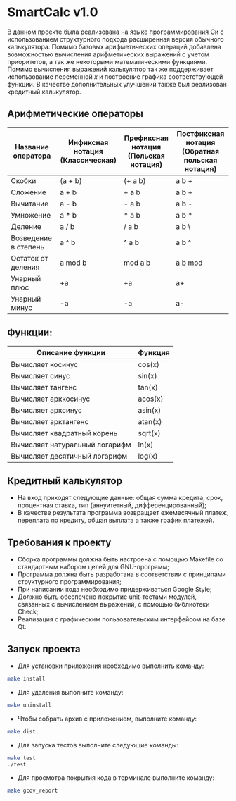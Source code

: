 # SmartCalc v1.0

В данном проекте была реализована на языке программирования Си с использованием структурного подхода расширенная версия обычного калькулятора. Помимо базовых арифметических операций добавлена возможностью вычисления арифметических выражений с учетом приоритетов, а так же некоторыми математическими функциями. Помимо вычисления выражений калькулятор так же поддерживает использование переменной _x_ и построение графика соответствующей функции. В качестве дополнительных улучшений также был реализован кредитный калькулятор.

## Арифметические операторы

| Название оператора   | Инфиксная нотация <br /> (Классическая) | Префиксная нотация <br /> (Польская нотация) | Постфиксная нотация <br /> (Обратная польская нотация) |
| -------------------- | --------------------------------------- | -------------------------------------------- | ------------------------------------------------------ |
| Скобки               | (a + b)                                 | (+ a b)                                      | a b +                                                  |
| Сложение             | a + b                                   | + a b                                        | a b +                                                  |
| Вычитание            | a - b                                   | - a b                                        | a b -                                                  |
| Умножение            | a * b                                   | * a b                                        | a b *                                                  |
| Деление              | a / b                                   | / a b                                        | a b \                                                  |
| Возведение в степень | a ^ b                                   | ^ a b                                        | a b ^                                                  |
| Остаток от деления   | a mod b                                 | mod a b                                      | a b mod                                                |
| Унарный плюс         | +a                                      | +a                                           | a+                                                     |
| Унарный минус        | -a                                      | -a                                           | a-                                                     |

## Функции:
| Описание функции               | Функция |
| ------------------------------ | ------- |
| Вычисляет косинус              | cos(x)  |
| Вычисляет синус                | sin(x)  |
| Вычисляет тангенс              | tan(x)  |
| Вычисляет арккосинус           | acos(x) |
| Вычисляет арксинус             | asin(x) |
| Вычисляет арктангенс           | atan(x) |
| Вычисляет квадратный корень    | sqrt(x) |
| Вычисляет натуральный логарифм | ln(x)   |
| Вычисляет десятичный логарифм  | log(x)  |

## Кредитный калькулятор

- На вход приходят следующие данные: общая сумма кредита, срок, процентная ставка, тип (аннуитетный, дифференцированный);
 - В качестве результата программа возвращает ежемесячный платеж, переплата по кредиту, общая выплата а также график платежей.


## Требования к проекту

- Сборка программы должна быть настроена с помощью Makefile со стандартным набором целей для GNU-программ;
- Программа должна быть разработана в соответствии с принципами структурного программирования;
- При написании кода необходимо придерживаться Google Style;
- Должно быть обеспечено покрытие unit-тестами модулей, связанных с вычислением выражений, с помощью библиотеки Check;
- Реализация с графическим пользовательским интерфейсом на базе Qt.


## Запуск проекта

- Для установки приложения необходимо выполнить команду:
```bash
make install
```
- Для удаления выполните команду:
```bash
make uninstall
```
- Чтобы собрать архив с приложением, выполните команду:
```bash
make dist
```
- Для запуска тестов выполните следующие команды:
```bash
make test
./test
```
- Для просмотра покрытия кода в терминале выполните команду:
```bash
make gcov_report
```